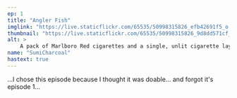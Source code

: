 ```yaml
---
ep: 1
title: "Angler Fish"
imglink: "https://live.staticflickr.com/65535/50998315826_efb42691f5_o.jpg"
thumbnail: "https://live.staticflickr.com/65535/50998315826_9d8dd571cf_q.jpg"
alt: >
    A pack of Marlboro Red cigarettes and a single, unlit cigarette laying on a cobblestone walkway. Slightly to its left is the beginning of a steep concrete staircase. The words &#x27;Can I have a cigarette?&#x27; are written on them in all caps and slightly jittery letters. The walkway and staricase are lined by a stone wall made of red-brown bricks in the background.
name: "SumiCharcoal"
hastext: true
---
```

...I chose this episode because I thought it was doable... and forgot it's episode 1...